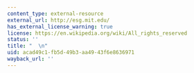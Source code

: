 ```yaml
---
content_type: external-resource
external_url: http://esg.mit.edu/
has_external_license_warning: true
license: https://en.wikipedia.org/wiki/All_rights_reserved
status: ''
title: "  \n"
uid: acad49c1-fb5d-49b3-aa49-43f6e8636971
wayback_url: ''
---
```

